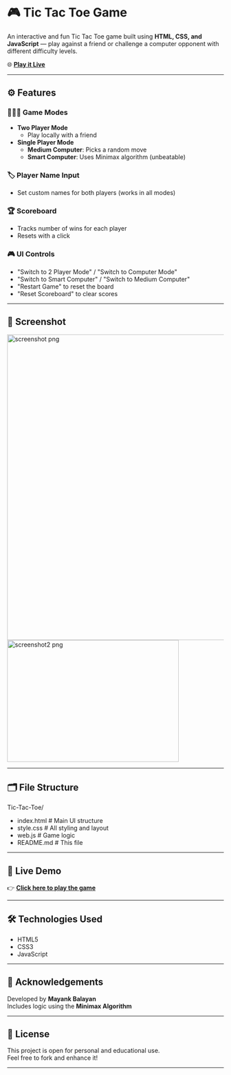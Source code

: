 # 🎮 Tic Tac Toe Game

An interactive and fun Tic Tac Toe game built using **HTML, CSS, and JavaScript** — play against a friend or challenge a computer opponent with different difficulty levels.

🌐 **[Play it Live](https://mayankbalayan.github.io/Tic-Tac-Toe/)**

---

## ⚙️ Features

### 🧑‍🤝‍🧑 Game Modes
- **Two Player Mode**
  - Play locally with a friend
- **Single Player Mode**
  - **Medium Computer**: Picks a random move
  - **Smart Computer**: Uses Minimax algorithm (unbeatable)

### 🏷️ Player Name Input
- Set custom names for both players (works in all modes)

### 🏆 Scoreboard
- Tracks number of wins for each player
- Resets with a click

### 🎮 UI Controls
- "Switch to 2 Player Mode" / "Switch to Computer Mode"
- "Switch to Smart Computer" / "Switch to Medium Computer"
- "Restart Game" to reset the board
- "Reset Scoreboard" to clear scores

---

## 📸 Screenshot

<img width="970" height="710" alt="screenshot png" src="https://github.com/user-attachments/assets/416f1f7a-cd9a-4ef7-bb3e-6f4aa9b71f26" />
<img width="399" height="283" alt="screenshot2 png" src="https://github.com/user-attachments/assets/40a6bb48-7d2c-4980-a5c3-d24ad77bb230" />


---

## 🗂 File Structure

Tic-Tac-Toe/
- index.html # Main UI structure
- style.css # All styling and layout
- web.js # Game logic 
- README.md # This file


---

## 🚀 Live Demo

👉 **[Click here to play the game](https://mayankbalayan.github.io/Tic-Tac-Toe/)**

---

## 🛠 Technologies Used

- HTML5
- CSS3
- JavaScript

---

## 🙌 Acknowledgements

Developed by **Mayank Balayan**  
Includes logic using the **Minimax Algorithm**

---

## 📜 License

This project is open for personal and educational use.  
Feel free to fork and enhance it!

---

